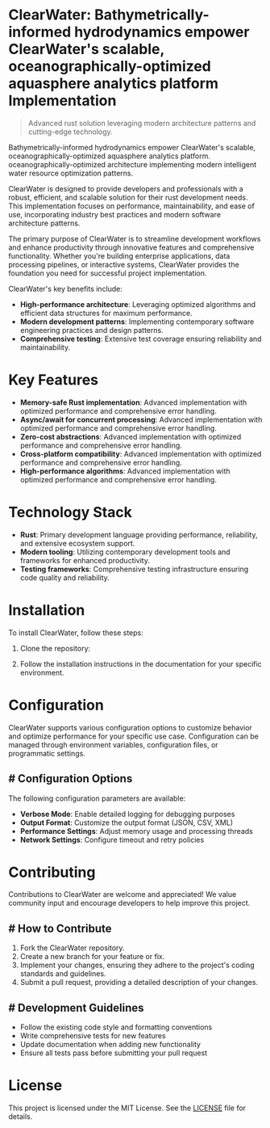 <!-- fallback_ClearWater_20250805202514_78606 -->

# ClearWater: Bathymetrically-informed hydrodynamics empower ClearWater's scalable, oceanographically-optimized aquasphere analytics platform Implementation
> Advanced rust solution leveraging modern architecture patterns and cutting-edge technology.

Bathymetrically-informed hydrodynamics empower ClearWater's scalable, oceanographically-optimized aquasphere analytics platform. oceanographically-optimized architecture implementing modern intelligent water resource optimization patterns.

ClearWater is designed to provide developers and professionals with a robust, efficient, and scalable solution for their rust development needs. This implementation focuses on performance, maintainability, and ease of use, incorporating industry best practices and modern software architecture patterns.

The primary purpose of ClearWater is to streamline development workflows and enhance productivity through innovative features and comprehensive functionality. Whether you're building enterprise applications, data processing pipelines, or interactive systems, ClearWater provides the foundation you need for successful project implementation.

ClearWater's key benefits include:

* **High-performance architecture**: Leveraging optimized algorithms and efficient data structures for maximum performance.
* **Modern development patterns**: Implementing contemporary software engineering practices and design patterns.
* **Comprehensive testing**: Extensive test coverage ensuring reliability and maintainability.

# Key Features

* **Memory-safe Rust implementation**: Advanced implementation with optimized performance and comprehensive error handling.
* **Async/await for concurrent processing**: Advanced implementation with optimized performance and comprehensive error handling.
* **Zero-cost abstractions**: Advanced implementation with optimized performance and comprehensive error handling.
* **Cross-platform compatibility**: Advanced implementation with optimized performance and comprehensive error handling.
* **High-performance algorithms**: Advanced implementation with optimized performance and comprehensive error handling.

# Technology Stack

* **Rust**: Primary development language providing performance, reliability, and extensive ecosystem support.
* **Modern tooling**: Utilizing contemporary development tools and frameworks for enhanced productivity.
* **Testing frameworks**: Comprehensive testing infrastructure ensuring code quality and reliability.

# Installation

To install ClearWater, follow these steps:

1. Clone the repository:


2. Follow the installation instructions in the documentation for your specific environment.

# Configuration

ClearWater supports various configuration options to customize behavior and optimize performance for your specific use case. Configuration can be managed through environment variables, configuration files, or programmatic settings.

## # Configuration Options

The following configuration parameters are available:

* **Verbose Mode**: Enable detailed logging for debugging purposes
* **Output Format**: Customize the output format (JSON, CSV, XML)
* **Performance Settings**: Adjust memory usage and processing threads
* **Network Settings**: Configure timeout and retry policies

# Contributing

Contributions to ClearWater are welcome and appreciated! We value community input and encourage developers to help improve this project.

## # How to Contribute

1. Fork the ClearWater repository.
2. Create a new branch for your feature or fix.
3. Implement your changes, ensuring they adhere to the project's coding standards and guidelines.
4. Submit a pull request, providing a detailed description of your changes.

## # Development Guidelines

* Follow the existing code style and formatting conventions
* Write comprehensive tests for new features
* Update documentation when adding new functionality
* Ensure all tests pass before submitting your pull request

# License

This project is licensed under the MIT License. See the [LICENSE](https://github.com/QOZU/ClearWater/blob/main/LICENSE) file for details.
